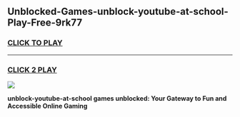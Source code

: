 
## Unblocked-Games-unblock-youtube-at-school-Play-Free-9rk77
<h3>
<a href="https://premium76.site?title=unblock-youtube-at-school&ref=18A1">CLICK TO PLAY</a></h3>
<hr>

<h3>
<a href="https://premium76.site?title=unblock-youtube-at-school&ref=18A1">CLICK 2 PLAY</a>
  
</h3>

<a href="https://premium76.site?title=unblock-youtube-at-school&ref=18A1"><img src="https://clearcache.store/games.png"></a>


**unblock-youtube-at-school games unblocked: Your Gateway to Fun and Accessible Online Gaming**
